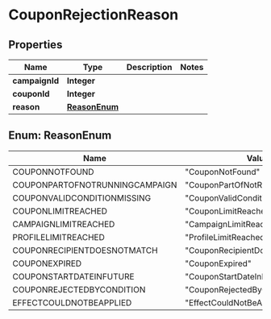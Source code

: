 
# CouponRejectionReason

## Properties
Name | Type | Description | Notes
------------ | ------------- | ------------- | -------------
**campaignId** | **Integer** |  | 
**couponId** | **Integer** |  | 
**reason** | [**ReasonEnum**](#ReasonEnum) |  | 


<a name="ReasonEnum"></a>
## Enum: ReasonEnum
Name | Value
---- | -----
COUPONNOTFOUND | &quot;CouponNotFound&quot;
COUPONPARTOFNOTRUNNINGCAMPAIGN | &quot;CouponPartOfNotRunningCampaign&quot;
COUPONVALIDCONDITIONMISSING | &quot;CouponValidConditionMissing&quot;
COUPONLIMITREACHED | &quot;CouponLimitReached&quot;
CAMPAIGNLIMITREACHED | &quot;CampaignLimitReached&quot;
PROFILELIMITREACHED | &quot;ProfileLimitReached&quot;
COUPONRECIPIENTDOESNOTMATCH | &quot;CouponRecipientDoesNotMatch&quot;
COUPONEXPIRED | &quot;CouponExpired&quot;
COUPONSTARTDATEINFUTURE | &quot;CouponStartDateInFuture&quot;
COUPONREJECTEDBYCONDITION | &quot;CouponRejectedByCondition&quot;
EFFECTCOULDNOTBEAPPLIED | &quot;EffectCouldNotBeApplied&quot;



